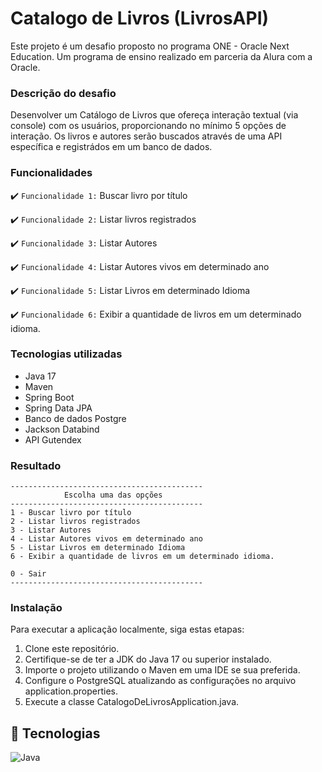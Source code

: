 # Catalogo de Livros (LivrosAPI)
Este projeto é um desafio proposto no programa ONE - Oracle Next Education. Um programa de ensino realizado em parceria da Alura com a Oracle.

### Descrição do desafio
Desenvolver um Catálogo de Livros que ofereça interação textual (via console) com os usuários, proporcionando no mínimo 5 opções de interação. 
Os livros e autores serão buscados através de uma API específica e registrádos em um banco de dados.

### Funcionalidades
:heavy_check_mark: `Funcionalidade 1:` Buscar livro por título

:heavy_check_mark: `Funcionalidade 2:` Listar livros registrados

:heavy_check_mark: `Funcionalidade 3:` Listar Autores

:heavy_check_mark: `Funcionalidade 4:` Listar Autores vivos em determinado ano

:heavy_check_mark: `Funcionalidade 5:` Listar Livros em determinado Idioma

:heavy_check_mark: `Funcionalidade 6:` Exibir a quantidade de livros em um determinado idioma.

### Tecnologias utilizadas
- Java 17
- Maven
- Spring Boot
- Spring Data JPA
- Banco de dados Postgre
- Jackson Databind
- API Gutendex

### Resultado
```
-------------------------------------------
            Escolha uma das opções
-------------------------------------------
1 - Buscar livro por título
2 - Listar livros registrados
3 - Listar Autores
4 - Listar Autores vivos em determinado ano
5 - Listar Livros em determinado Idioma
6 - Exibir a quantidade de livros em um determinado idioma.

0 - Sair
-------------------------------------------

```

### Instalação
Para executar a aplicação localmente, siga estas etapas:
1. Clone este repositório.
2. Certifique-se de ter a JDK do Java 17 ou superior instalado.
3. Importe o projeto utilizando o Maven em uma IDE se sua preferida. 
4. Configure o PostgreSQL atualizando as configurações no arquivo application.properties.
5. Execute a classe CatalogoDeLivrosApplication.java.

## :robot: Tecnologias

![Java](https://img.shields.io/badge/Java-ED8B00.svg?style=for-the-badge&logo=java&logoColor=white)



